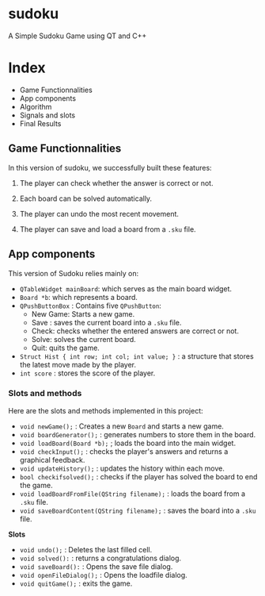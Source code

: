 # sudoku
A Simple Sudoku Game using QT and C++

# Index
  - Game Functionnalities
  - App components
  - Algorithm
  - Signals and slots
  - Final Results

## Game Functionnalities
In this version of sudoku, we successfully built these features:

1. The player can check whether the answer is correct or not. 

2. Each board can be solved automatically.    

3. The player can undo the most recent movement.        

4. The player can save and load a board from a `.sku` file.

    
## App components
This version of Sudoku relies mainly on:
  - `QTableWidget mainBoard`: which serves as the main board widget.
  - `Board *b`: which represents a board.
  - `QPushButtonBox` : Contains five `QPushButton`:
      * New Game: Starts a new game.
      * Save : saves the current board into a `.sku` file.
      * Check: checks whether the entered answers are correct or not.
      * Solve: solves the current board.
      * Quit: quits the game.
  - `Struct Hist {
        int row;
        int col;
        int value;
    }` : a structure that stores the latest move made by the player.
   - `int score` : stores the score of the player.

### Slots and methods
Here are the slots and methods implemented in this project:
  - `void newGame();` : Creates a new `Board` and starts a new game.
  - `void boardGenerator();` : generates numbers to store them in the board.
  - `void loadBoard(Board *b);` ; loads the board into the main widget.
  - `void checkInput();` : checks the player's answers and returns a graphical feedback.
  - `void updateHistory();` : updates the history within each move.
  - `bool checkifsolved();` : checks if the player has solved the board to end the game.
  - `void loadBoardFromFile(QString filename);` : loads the board from a `.sku` file.
  - `void saveBoardContent(QString filename);` : saves the board into a `.sku` file.

**Slots**
  - `void undo();` : Deletes the last filled cell.
  - `void solved():` : returns a congratulations dialog.
  - `void saveBoard():` : Opens the save file dialog.
  - `void openFileDialog();` : Opens the loadfile dialog.
  - `void quitGame();` : exits the game.




 
 
